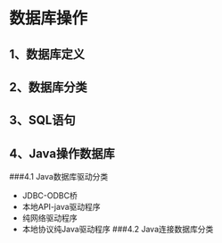 数据库操作
===========
1、数据库定义
----------

2、数据库分类
---------------

3、SQL语句
--------------
4、Java操作数据库
------------
###4.1 Java数据库驱动分类
* JDBC-ODBC桥
* 本地API-java驱动程序
* 纯网络驱动程序
* 本地协议纯Java驱动程序
###4.2 Java连接数据库分类
